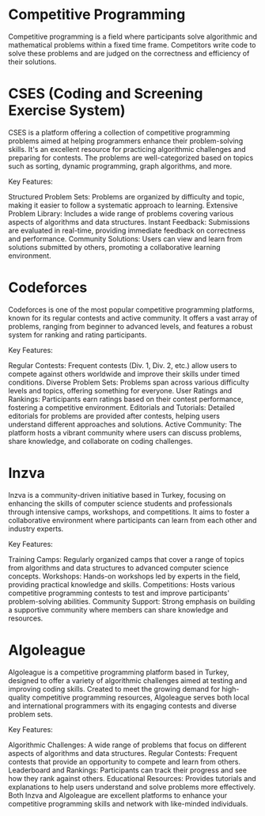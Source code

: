 # Competitive Programming 
Competitive programming is a field where participants solve algorithmic and mathematical problems within a fixed time frame. Competitors write code to solve these problems and are judged on the correctness and efficiency of their solutions.

# CSES (Coding and Screening Exercise System)
CSES is a platform offering a collection of competitive programming problems aimed at helping programmers enhance their problem-solving skills. It's an excellent resource for practicing algorithmic challenges and preparing for contests. The problems are well-categorized based on topics such as sorting, dynamic programming, graph algorithms, and more.

Key Features:

Structured Problem Sets: Problems are organized by difficulty and topic, making it easier to follow a systematic approach to learning.
Extensive Problem Library: Includes a wide range of problems covering various aspects of algorithms and data structures.
Instant Feedback: Submissions are evaluated in real-time, providing immediate feedback on correctness and performance.
Community Solutions: Users can view and learn from solutions submitted by others, promoting a collaborative learning environment.

# Codeforces
Codeforces is one of the most popular competitive programming platforms, known for its regular contests and active community. It offers a vast array of problems, ranging from beginner to advanced levels, and features a robust system for ranking and rating participants.

Key Features:

Regular Contests: Frequent contests (Div. 1, Div. 2, etc.) allow users to compete against others worldwide and improve their skills under timed conditions.
Diverse Problem Sets: Problems span across various difficulty levels and topics, offering something for everyone.
User Ratings and Rankings: Participants earn ratings based on their contest performance, fostering a competitive environment.
Editorials and Tutorials: Detailed editorials for problems are provided after contests, helping users understand different approaches and solutions.
Active Community: The platform hosts a vibrant community where users can discuss problems, share knowledge, and collaborate on coding challenges.

# Inzva
Inzva is a community-driven initiative based in Turkey, focusing on enhancing the skills of computer science students and professionals through intensive camps, workshops, and competitions. It aims to foster a collaborative environment where participants can learn from each other and industry experts.

Key Features:

Training Camps: Regularly organized camps that cover a range of topics from algorithms and data structures to advanced computer science concepts.
Workshops: Hands-on workshops led by experts in the field, providing practical knowledge and skills.
Competitions: Hosts various competitive programming contests to test and improve participants' problem-solving abilities.
Community Support: Strong emphasis on building a supportive community where members can share knowledge and resources.

# Algoleague
Algoleague is a competitive programming platform based in Turkey, designed to offer a variety of algorithmic challenges aimed at testing and improving coding skills. Created to meet the growing demand for high-quality competitive programming resources, Algoleague serves both local and international programmers with its engaging contests and diverse problem sets.

Key Features:

Algorithmic Challenges: A wide range of problems that focus on different aspects of algorithms and data structures.
Regular Contests: Frequent contests that provide an opportunity to compete and learn from others.
Leaderboard and Rankings: Participants can track their progress and see how they rank against others.
Educational Resources: Provides tutorials and explanations to help users understand and solve problems more effectively.
Both Inzva and Algoleague are excellent platforms to enhance your competitive programming skills and network with like-minded individuals.
